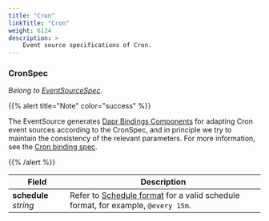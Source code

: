 ```yaml
---
title: "Cron"
linkTitle: "Cron"
weight: 6124
description: >
    Event source specifications of Cron.
---
```


### CronSpec

*Belong to [EventSourceSpec](../eventsource-spec)*.

{{% alert title="Note" color="success" %}}

The EventSource generates [Dapr Bindings Components](https://docs.dapr.io/reference/components-reference/supported-bindings/cron/#component-format) for adapting Cron event sources according to the CronSpec, and in principle we try to maintain the consistency of the relevant parameters. For more information, see the [Cron binding spec](https://docs.dapr.io/reference/components-reference/supported-bindings/cron/#spec-metadata-fields).

{{% /alert %}}

| Field                 | Description                                                  |
| --------------------- | ------------------------------------------------------------ |
| **schedule** *string* | Refer to [Schedule format](https://docs.dapr.io/reference/components-reference/supported-bindings/cron/#schedule-format) for a valid schedule format, for example, `@every 15m`. |

